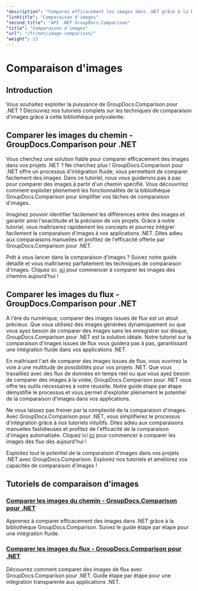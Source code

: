 ```yaml
---
"description": "Comparez efficacement les images dans .NET grâce à la bibliothèque GroupDocs.Comparison. Tutoriels étape par étape pour une intégration transparente depuis un chemin ou un flux."
"linktitle": "Comparaison d'images"
"second_title": "API .NET GroupDocs.Comparison"
"title": "Comparaison d'images"
"url": "/fr/net/image-comparison/"
"weight": 23
---
```


# Comparaison d'images


## Introduction

Vous souhaitez exploiter la puissance de GroupDocs.Comparison pour .NET ? Découvrez nos tutoriels complets sur les techniques de comparaison d'images grâce à cette bibliothèque polyvalente.

## Comparer les images du chemin - GroupDocs.Comparison pour .NET

Vous cherchez une solution fiable pour comparer efficacement des images dans vos projets .NET ? Ne cherchez plus ! GroupDocs.Comparison pour .NET offre un processus d'intégration fluide, vous permettant de comparer facilement des images. Dans ce tutoriel, nous vous guiderons pas à pas pour comparer des images à partir d'un chemin spécifié. Vous découvrirez comment exploiter pleinement les fonctionnalités de la bibliothèque GroupDocs.Comparison pour simplifier vos tâches de comparaison d'images.

Imaginez pouvoir identifier facilement les différences entre des images et garantir ainsi l'exactitude et la précision de vos projets. Grâce à notre tutoriel, vous maîtriserez rapidement les concepts et pourrez intégrer facilement la comparaison d'images à vos applications .NET. Dites adieu aux comparaisons manuelles et profitez de l'efficacité offerte par GroupDocs.Comparison pour .NET.

Prêt à vous lancer dans la comparaison d'images ? Suivez notre guide détaillé et vous maîtriserez parfaitement les techniques de comparaison d'images. Cliquez ici. [ici](./compare-images-from-path/) pour commencer à comparer les images des chemins aujourd'hui !

## Comparer les images du flux - GroupDocs.Comparison pour .NET

À l'ère du numérique, comparer des images issues de flux est un atout précieux. Que vous utilisiez des images générées dynamiquement ou que vous ayez besoin de comparer des images sans les enregistrer sur disque, GroupDocs.Comparison pour .NET est la solution idéale. Notre tutoriel sur la comparaison d'images issues de flux vous guidera pas à pas, garantissant une intégration fluide dans vos applications .NET.

En maîtrisant l'art de comparer des images issues de flux, vous ouvrirez la voie à une multitude de possibilités pour vos projets .NET. Que vous travailliez avec des flux de données en temps réel ou que vous ayez besoin de comparer des images à la volée, GroupDocs.Comparison pour .NET vous offre les outils nécessaires à votre réussite. Notre guide étape par étape démystifie le processus et vous permet d'exploiter pleinement le potentiel de la comparaison d'images dans vos applications.

Ne vous laissez pas freiner par la complexité de la comparaison d'images. Avec GroupDocs.Comparison pour .NET, vous simplifierez le processus d'intégration grâce à nos tutoriels intuitifs. Dites adieu aux comparaisons manuelles fastidieuses et profitez de l'efficacité de la comparaison d'images automatisée. Cliquez ici [ici](./compare-images-from-stream/) pour commencer à comparer les images des flux dès aujourd'hui !

Exploitez tout le potentiel de la comparaison d'images dans vos projets .NET avec GroupDocs.Comparison. Explorez nos tutoriels et améliorez vos capacités de comparaison d'images !
## Tutoriels de comparaison d'images
### [Comparer les images du chemin - GroupDocs.Comparison pour .NET](./compare-images-from-path/)
Apprenez à comparer efficacement des images dans .NET grâce à la bibliothèque GroupDocs.Comparison. Suivez le guide étape par étape pour une intégration fluide.
### [Comparer les images du flux - GroupDocs.Comparison pour .NET](./compare-images-from-stream/)
Découvrez comment comparer des images de flux avec GroupDocs.Comparison pour .NET. Guide étape par étape pour une intégration transparente aux applications .NET.